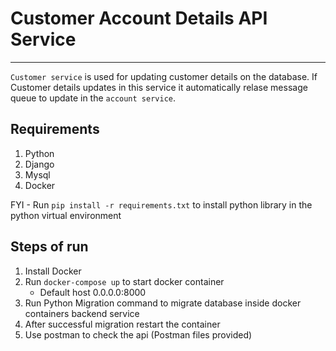 # Customer Account Details API Service
---

`Customer service` is used for updating customer details on the database. If Customer details updates in this service it automatically relase message queue to update in the `account service`.

## Requirements
1. Python
2. Django
3. Mysql
4. Docker

FYI - Run `pip install -r requirements.txt` to install python library in the python virtual environment 

## Steps of run
1. Install Docker
2. Run `docker-compose up` to start docker container
    * Default host 0.0.0.0:8000
3. Run Python Migration command to migrate database inside docker containers backend service
4. After successful migration restart the container
5. Use postman to check the api (Postman files provided) 



